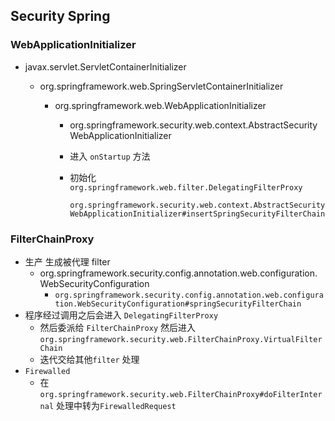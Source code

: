 







## Security Spring

### WebApplicationInitializer

* javax.servlet.ServletContainerInitializer

  * org.springframework.web.SpringServletContainerInitializer

    * org.springframework.web.WebApplicationInitializer

      * org.springframework.security.web.context.AbstractSecurityWebApplicationInitializer

      * 进入 `onStartup` 方法

      * 初始化  `org.springframework.web.filter.DelegatingFilterProxy`

        `org.springframework.security.web.context.AbstractSecurityWebApplicationInitializer#insertSpringSecurityFilterChain`

### FilterChainProxy

* 生产 生成被代理 filter
  * org.springframework.security.config.annotation.web.configuration.WebSecurityConfiguration
    * `org.springframework.security.config.annotation.web.configuration.WebSecurityConfiguration#springSecurityFilterChain`
* 程序经过调用之后会进入 `DelegatingFilterProxy`
  * 然后委派给 `FilterChainProxy`  然后进入 `org.springframework.security.web.FilterChainProxy.VirtualFilterChain`
  * 迭代交给其他`filter` 处理
* `Firewalled`
  * 在`org.springframework.security.web.FilterChainProxy#doFilterInternal` 处理中转为`FirewalledRequest`